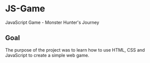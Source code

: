 # JS-Game
JavaScript Game - Monster Hunter's Journey

## Goal
The purpose of the project was to learn how to use HTML, CSS and JavaScript to create a simple web game.
